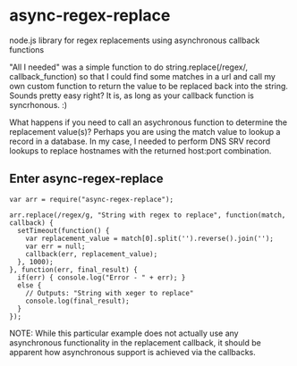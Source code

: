 # async-regex-replace
node.js library for regex replacements using asynchronous callback functions

"All I needed" was a simple function to do string.replace(/regex/, callback_function) so that I could find some matches in a url
and call my own custom function to return the value to be replaced back into the string. Sounds pretty easy right? It is, 
as long as your callback function is syncrhonous. :)

What happens if you need to call an asychronous function to determine the replacement value(s)? Perhaps you are using the
match value to lookup a record in a database. In my case, I needed to perform DNS SRV record lookups to replace hostnames 
with the returned host:port combination.

## Enter async-regex-replace
```
var arr = require("async-regex-replace");

arr.replace(/regex/g, "String with regex to replace", function(match, callback) { 
  setTimeout(function() {
    var replacement_value = match[0].split('').reverse().join('');
    var err = null;
    callback(err, replacement_value); 
  }, 1000);
}, function(err, final_result) {
  if(err) { console.log("Error - " + err); }
  else { 
    // Outputs: "String with xeger to replace"
    console.log(final_result); 
  }
});
```

NOTE: While this particular example does not actually use any asynchronous functionality in the replacement callback, 
it should be apparent how asynchronous support is achieved via the callbacks.
